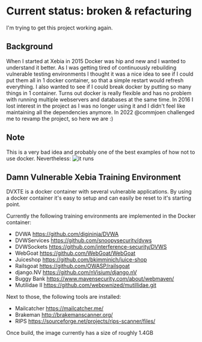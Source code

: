 # Current status: broken & refacturing
I'm trying to get this project working again.

## Background
When I started at Xebia in 2015 Docker was hip and new and I wanted to understand it better. As I was getting tired of continuously rebuilding vulnerable testing environments I thought it was a nice idea to see if I could put them all in 1 docker container, so that a simple restart would refresh everything. I also wanted to see if I could break docker by putting so many things in 1 container. Turns out docker is really flexible and has no problem with running multiple webservers and databases at the same time. In 2016 I lost interest in the project as I was no longer using it and I didn't feel like maintaining all the dependencies anymore.
In 2022 @commjoen challenged me to revamp the project, so here we are :)

## Note
This is a very bad idea and probably one of the best examples of how not to use docker. Nevertheless:
![it runs](images/itruns.jpg)


## Damn Vulnerable Xebia Training Environment
DVXTE is a docker container with several vulnerable applications.
By using a docker container it's easy to setup and can easily be reset to it's starting point.

Currently the following training environments are implemented in the Docker container:
  * DVWA          https://github.com/digininja/DVWA
  * DVWServices   https://github.com/snoopysecurity/dvws
  * DVWSockets    https://github.com/interference-security/DVWS
  * WebGoat       https://github.com/WebGoat/WebGoat
  * Juiceshop     https://github.com/bkimminich/juice-shop
  * Railsgoat     https://github.com/OWASP/railsgoat
  * django.NV     https://github.com/nVisium/django.nV
  * Buggy Bank    https://www.mavensecurity.com/about/webmaven/
  * Mutilidae II  https://github.com/webpwnized/mutillidae.git
  
Next to those, the following tools are installed:
  * Mailcatcher   https://mailcatcher.me/
  * Brakeman      http://brakemanscanner.org/
  * RIPS          https://sourceforge.net/projects/rips-scanner/files/

Once build, the image currently has a size of roughly 1.4GB
